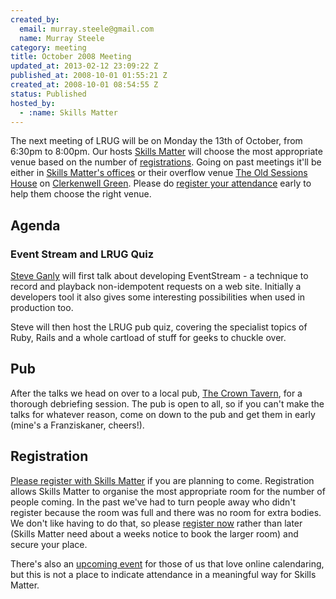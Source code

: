 ```yaml
--- 
created_by: 
  email: murray.steele@gmail.com
  name: Murray Steele
category: meeting
title: October 2008 Meeting
updated_at: 2013-02-12 23:09:22 Z
published_at: 2008-10-01 01:55:21 Z
created_at: 2008-10-01 08:54:55 Z
status: Published
hosted_by:
  - :name: Skills Matter
---
```


The next meeting of LRUG will be on Monday the 13th of October, from 6:30pm to 8:00pm.  Our hosts [Skills Matter](http://skillsmatter.com/) will choose the most appropriate venue based on the number of <a href="#oct08registration">registrations</a>.  Going on past meetings it'll be either in [Skills Matter's offices](http://maps.google.co.uk/maps?f=q&hl=en&geocode=&q=skillsmatter+ec1r+0be&ie=UTF8&cid=51524602,-104662,10325109927309711932&s=AARTsJrMIyRGqi5u5rwj683gPacEM_GIrA&ll=51.523297,-0.107889&spn=0.010601,0.018668&z=16&iwloc=A) or their overflow venue [The Old Sessions House](http://www.sessionshouse.com/) on [Clerkenwell Green](http://tinyurl.com/2bjjzz).  Please do <a href="#oct08registration">register your attendance</a> early to help them choose the right venue.

Agenda
------

### Event Stream and LRUG Quiz

[Steve Ganly](http://concept-shop.com/) will first talk about developing EventStream - a technique to
record and playback non-idempotent requests on a web site. Initially a
developers tool it also gives some interesting possibilities when used
in production too.

Steve will then host the LRUG pub quiz, covering the specialist topics
of Ruby, Rails and a whole cartload of stuff for geeks to chuckle over.

Pub
---

After the talks we head on over to a local pub, [The Crown Tavern](http://fancyapint.com/pubs/pub199.html), for a thorough debriefing session.  The pub is open to all, so if you can't make the talks for whatever reason, come on down to the pub and get them in early (mine's a Franziskaner, cheers!).

Registration <a name="oct08registration">&nbsp;</a>
---------------------------------------------------

[Please register with Skills Matter](http://skillsmatter.com/event/ajax-ria/lrug-meeting-october) if you are planning to come.  Registration allows Skills Matter to organise the most appropriate room for the number of people coming.  In the past we've had to turn people away who didn't register because the room was full and there was no room for extra bodies.  We don't like having to do that, so please [register now](http://skillsmatter.com/event/ajax-ria/lrug-meeting-october) rather than later (Skills Matter need about a weeks notice to book the larger room) and secure your place.  

There's also an [upcoming event](http://upcoming.yahoo.com/event/1161266/) for those of us that love online calendaring, but this is not a place to indicate attendance in a meaningful way for Skills Matter.
